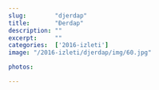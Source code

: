 ```yaml
---
slug:        "djerdap"
title:       "Đerdap"
description: ""
excerpt:     ""
categories:  ['2016-izleti']
image: "/2016-izleti/djerdap/img/60.jpg"

photos:

---
```

